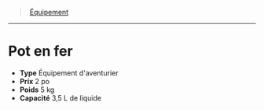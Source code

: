 ﻿---
!Equipment
Type: Équipement d'aventurier
Price: 2 po
Weight: 5 kg
Capacity: 3,5 L de liquide
Id: equipment_hd.md#pot-en-fer
ParentLink: equipment_hd.md#Équipement
Name: Pot en fer
ParentName: Équipement
NameLevel: 1
Attributes: {}
---
> [Équipement](hd_equipment.md)

---

# Pot en fer

- **Type** Équipement d'aventurier
- **Prix** 2 po
- **Poids** 5 kg
- **Capacité** 3,5 L de liquide


